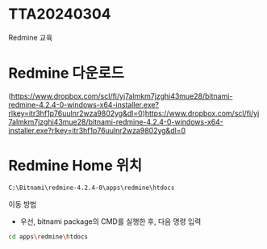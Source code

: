 # TTA20240304
Redmine 교육

# Redmine 다운로드
(https://www.dropbox.com/scl/fi/yj7almkm7jzghi43mue28/bitnami-redmine-4.2.4-0-windows-x64-installer.exe?rlkey=itr3hf1p76uulnr2wza9802yg&dl=0)https://www.dropbox.com/scl/fi/yj7almkm7jzghi43mue28/bitnami-redmine-4.2.4-0-windows-x64-installer.exe?rlkey=itr3hf1p76uulnr2wza9802yg&dl=0

# Redmine Home 위치
```sh
C:\Bitnami\redmine-4.2.4-0\apps\redmine\htdocs
```

이동 방법
- 우선, bitnami package의 CMD를 실행한 후, 다음 명령 입력
```sh
cd apps\redmine\htdocs
```
